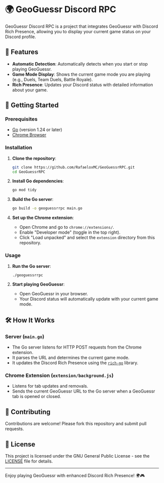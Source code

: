 # 🌍 GeoGuessr Discord RPC

GeoGuessr Discord RPC is a project that integrates GeoGuessr with Discord Rich Presence, allowing you to display your current game status on your Discord profile.

## 📜 Features

-   **Automatic Detection**: Automatically detects when you start or stop playing GeoGuessr.
-   **Game Mode Display**: Shows the current game mode you are playing (e.g., Duels, Team Duels, Battle Royale).
-   **Rich Presence**: Updates your Discord status with detailed information about your game.

## 🚀 Getting Started

### Prerequisites

-   [Go](https://golang.org/doc/install) (version 1.24 or later)
-   [Chrome Browser](https://www.google.com/chrome/)

### Installation

1. **Clone the repository**:

    ```sh
    git clone https://github.com/RafaeloxMC/GeoGuessrRPC.git
    cd GeoGuessrRPC
    ```

2. **Install Go dependencies**:

    ```sh
    go mod tidy
    ```

3. **Build the Go server**:

    ```sh
    go build -o geoguessrrpc main.go
    ```

4. **Set up the Chrome extension**:
    - Open Chrome and go to `chrome://extensions/`.
    - Enable "Developer mode" (toggle in the top right).
    - Click "Load unpacked" and select the `extension` directory from this repository.

### Usage

1. **Run the Go server**:

    ```sh
    ./geoguessrrpc
    ```

2. **Start playing GeoGuessr**:
    - Open GeoGuessr in your browser.
    - Your Discord status will automatically update with your current game mode.

## 🛠️ How It Works

### Server (`main.go`)

-   The Go server listens for HTTP POST requests from the Chrome extension.
-   It parses the URL and determines the current game mode.
-   It updates the Discord Rich Presence using the [`rich-go`](https://github.com/hugolgst/rich-go/) library.

### Chrome Extension (`extension/background.js`)

-   Listens for tab updates and removals.
-   Sends the current GeoGuessr URL to the Go server when a GeoGuessr tab is opened or closed.

## 🤝 Contributing

Contributions are welcome! Please fork this repository and submit pull requests.

## 📄 License

This project is licensed under the GNU General Public License - see the [LICENSE](LICENSE) file for details.

---

Enjoy playing GeoGuessr with enhanced Discord Rich Presence! 🌍🎮
